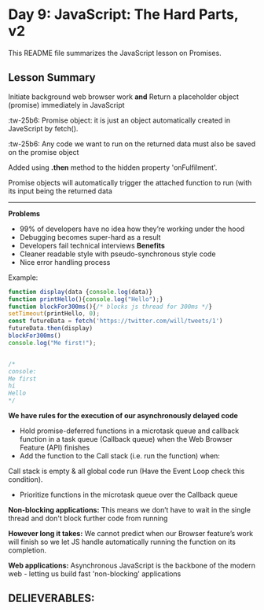# Day 9: JavaScript: The Hard Parts, v2
This README file summarizes the JavaScript lesson on Promises.

## Lesson Summary

Initiate background web browser work **and** Return a placeholder object (promise) immediately in JavaScript

:tw-25b6: Promise object: it is just an object automatically created in JaveScript by fetch().

:tw-25b6: Any code we want to run on the returned data must also be saved on the promise object

Added using **.then** method to the hidden property 'onFulfilment'.

Promise objects will automatically trigger the attached function to run (with its input being the returned data 

------
**Problems**
- 99% of developers have no idea how they’re working under the hood
- Debugging becomes super-hard as a result
- Developers fail technical interviews
**Benefits**
- Cleaner readable style with pseudo-synchronous style code
- Nice error handling process

Example:
```javaScript
function display(data {console.log(data)}
function printHello(){console.log("Hello");}
function blockFor300ms(){/* blocks js thread for 300ms */}
setTimeout(printHello, 0);
const futureData = fetch('https://twitter.com/will/tweets/1')
futureData.then(display)
blockFor300ms()
console.log("Me first!");


/*
console:
Me first
hi
Hello
*/
```
**We have rules for the execution of our asynchronously delayed code**

- Hold promise-deferred functions in a microtask queue and callback function in a task queue (Callback queue) when the Web Browser Feature (API) finishes
- Add the function to the Call stack (i.e. run the function) when: 

 Call stack is empty & all global code run (Have the Event Loop check this condition).
- Prioritize functions in the microtask queue over the Callback queue

**Non-blocking applications:** This means we don’t have to wait in the single thread and don't block further code from running

**However long it takes:** We cannot predict when our Browser feature’s work will finish so we let JS handle automatically running the function on its completion.

**Web applications:** Asynchronous JavaScript is the backbone of the modern web - letting us build fast 'non-blocking' applications

## DELIEVERABLES:
